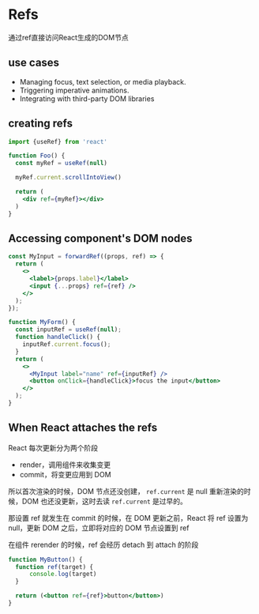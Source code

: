 # Refs

通过ref直接访问React生成的DOM节点

## use cases

* Managing focus, text selection, or media playback.
* Triggering imperative animations.
* Integrating with third-party DOM libraries

## creating refs

```jsx
import {useRef} from 'react'

function Foo() {
  const myRef = useRef(null)

  myRef.current.scrollIntoView()

  return (
    <div ref={myRef}></div>
  )
}

```

## Accessing component's DOM nodes

```jsx
const MyInput = forwardRef((props, ref) => {
  return (
    <>
      <label>{props.label}</label>
      <input {...props} ref={ref} />
    </>
  );
});

function MyForm() {
  const inputRef = useRef(null);
  function handleClick() {
    inputRef.current.focus();
  }
  return (
    <>
      <MyInput label="name" ref={inputRef} />
      <button onClick={handleClick}>focus the input</button>
    </>
  );
}
```

## When React attaches the refs

React 每次更新分为两个阶段

- render，调用组件来收集变更
- commit，将变更应用到 DOM

所以首次渲染的时候，DOM 节点还没创建， `ref.current` 是 null
重新渲染的时候，DOM 也还没更新，这时去读 `ref.current` 是过早的。

那设置 ref 就发生在 commit 的时候，在 DOM 更新之前，React 将 ref 设置为 null，更新 DOM 之后，立即将对应的 DOM 节点设置到 ref

在组件 rerender 的时候，ref 会经历 detach 到 attach 的阶段

```jsx
function MyButton() {
  function ref(target) {
	  console.log(target)
  }

  return (<button ref={ref}>button</button>)
}
```
